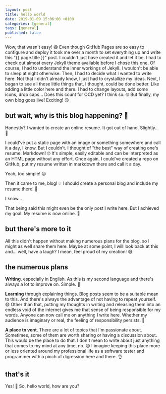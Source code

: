 ```yaml
---
layout: post
title: hello world
date: 2019-01-09 15:06:00 +0100
categories: [general]
tags: [general]
published: false
---
```

Wow, that wasn't easy! 😅 Even though GitHub Pages are so easy to configure and deploy it took me over a month to set everything up and write this "{{ page.title }}" post. I couldn't just have created it and let it be. I had to check out almost every Jekyll theme available before I chose this one. Of course, I had to understand the inner workings of Jekyll. I wouldn't be able to sleep at night otherwise. Then, I had to decide what I wanted to write here. Not that I didn't already know, I just had to crystallize my ideas. Next, I began to see all those little things that, I thought, could be done better. Like adding a little color here and there. I had to change layouts, add some icons, drop caps... Does this count for OCD yet? I think so. 🤓 But finally, my own blog goes live! Exciting! 🙃

## but wait, why is this blog happening? 🤔

Honestly? I wanted to create an online resume. It got out of hand. Slightly... 🤭

I could've put a static page with an image or something somewhere and call it a day, I know. But I couldn't. I thought of "the best" way of creating one's resume. Markdown! 🙄 It's simple, easily editable and can be interpreted as an HTML page without any effort. Once again, I could've created a repo on GitHub, put my resume written in markdown there and call it a day.

Yeah, too simple! 😑

Then it came to me, blog! 💡 I should create a personal blog and include my resume there! 🤯

I know...

That being said this might even be the only post I write here. But I achieved my goal. My resume is now online. 🎉

## but there's more to it

All this didn't happen without making numerous plans for the blog, so I might as well share them here. Maybe at some point, I will look back at this and... well, have a laugh? I mean, feel proud of my creation! 😅

## the numerous plans

**Writing**, especially in English. As this is my second language and there's always a lot to improve on. Simple. 👏

**Learning** through explaining things. Blog posts seem to be a suitable mean to this. And there's always the advantage of not having to repeat yourself. 😄 Other than that, putting my thoughts in writing and releasing them into an endless void of the internet gives me that sense of being responsible for my words. Anyone can now call me on anything I write here. Whether my audience is imaginary or real, the feeling of responsibility persists. 🤪

**A place to vent**. There are a lot of topics that I'm passionate about. Sometimes, some of them are worth sharing or having a discussion about. This would be the place to do that. I don't mean to write about just anything that comes to my mind at any time, no. 😅 I imagine keeping this place more or less oriented around my professional life as a software tester and programmer with a pinch of digression here and there. 👌

## that's it

Yes! 🙌 So, hello world, how are you?